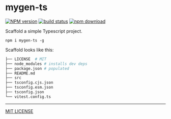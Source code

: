 # mygen-ts

[![NPM version][npm-image]][npm-url]
[![build status][ci-image]][ci-url]
[![npm download][download-image]][download-url]

Scaffold a simple Typescript project.

```
npm i mygen-ts -g
```

Scaffold looks like this:

```bash
├── LICENSE  # MIT
├── node_modules # installs dev deps
├── package.json # populated
├── README.md
├── src
├── tsconfig.cjs.json
├── tsconfig.esm.json
├── tsconfig.json
└── vitest.config.ts
```

---

[MIT LICENSE](https://github.com/newseru/mygen-ts/blob/master/LICENSE)

[npm-image]: https://img.shields.io/npm/v/mygen-ts.svg
[npm-url]: https://www.npmjs.com/package/mygen-ts
[ci-image]: https://github.com/newseru/mygen-ts/workflows/Node.js%20CI/badge.svg?branch=master
[ci-url]: https://github.com/newseru/mygen-ts/actions?query=workflow%3A%22Node.js+CI%22
[download-image]: https://img.shields.io/npm/dm/mygen-ts.svg
[download-url]: https://www.npmjs.com/package/mygen-ts
